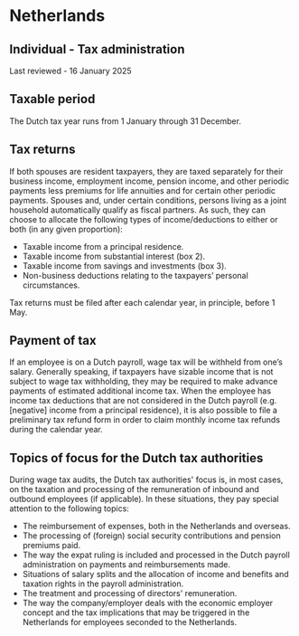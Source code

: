 # Netherlands
## Individual - Tax administration
Last reviewed - 16 January 2025
## Taxable period
The Dutch tax year runs from 1 January through 31 December.
## Tax returns
If both spouses are resident taxpayers, they are taxed separately for their business income, employment income, pension income, and other periodic payments less premiums for life annuities and for certain other periodic payments. Spouses and, under certain conditions, persons living as a joint household automatically qualify as fiscal partners. As such, they can choose to allocate the following types of income/deductions to either or both (in any given proportion):
  * Taxable income from a principal residence.
  * Taxable income from substantial interest (box 2).
  * Taxable income from savings and investments (box 3).
  * Non-business deductions relating to the taxpayers’ personal circumstances.


Tax returns must be filed after each calendar year, in principle, before 1 May.
## Payment of tax
If an employee is on a Dutch payroll, wage tax will be withheld from one’s salary. Generally speaking, if taxpayers have sizable income that is not subject to wage tax withholding, they may be required to make advance payments of estimated additional income tax. When the employee has income tax deductions that are not considered in the Dutch payroll (e.g. [negative] income from a principal residence), it is also possible to file a preliminary tax refund form in order to claim monthly income tax refunds during the calendar year.
## Topics of focus for the Dutch tax authorities
During wage tax audits, the Dutch tax authorities' focus is, in most cases, on the taxation and processing of the remuneration of inbound and outbound employees (if applicable). In these situations, they pay special attention to the following topics:
  * The reimbursement of expenses, both in the Netherlands and overseas.
  * The processing of (foreign) social security contributions and pension premiums paid.
  * The way the expat ruling is included and processed in the Dutch payroll administration on payments and reimbursements made.
  * Situations of salary splits and the allocation of income and benefits and taxation rights in the payroll administration.
  * The treatment and processing of directors' remuneration.
  * The way the company/employer deals with the economic employer concept and the tax implications that may be triggered in the Netherlands for employees seconded to the Netherlands.


